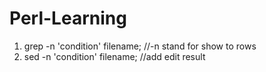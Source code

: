 # Perl-Learning
1. grep -n 'condition' filename; //-n stand for show to rows
2. sed -n 'condition' filename; //add edit result
